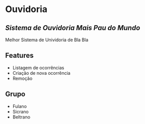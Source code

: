 # Ouvidoria
## _Sistema de Ouvidoria Mais Pau do Mundo_


Melhor Sistema de Unividoria de Bla Bla
## Features
- Listagem de ocorrências
- Criação de nova ocorrência
- Remoção

## Grupo
- Fulano
- Sicrano
- Beltrano